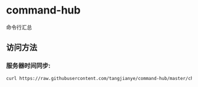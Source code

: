 # command-hub
命令行汇总

## 访问方法

### 服务器时间同步:   
```bash 
curl https://raw.githubusercontent.com/tangjianye/command-hub/master/chrony-date-synchronize.sh | bash
```